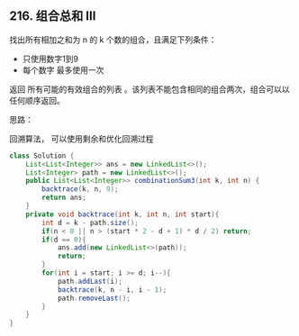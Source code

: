 ## 216. 组合总和 III
找出所有相加之和为 n 的 k 个数的组合，且满足下列条件：

* 只使用数字1到9
* 每个数字 最多使用一次 

返回 所有可能的有效组合的列表 。该列表不能包含相同的组合两次，组合可以以任何顺序返回。

思路：

回溯算法， 可以使用剩余和优化回溯过程

```java
class Solution {
    List<List<Integer>> ans = new LinkedList<>();
    List<Integer> path = new LinkedList<>();
    public List<List<Integer>> combinationSum3(int k, int n) {
        backtrace(k, n, 9);
        return ans;
    }
    private void backtrace(int k, int n, int start){
        int d = k - path.size();
        if(n < 0 || n > (start * 2 - d + 1) * d / 2) return;
        if(d == 0){
            ans.add(new LinkedList<>(path));
            return;
        }
        for(int i = start; i >= d; i--){
            path.addLast(i);
            backtrace(k, n - i, i - 1);
            path.removeLast();
        }
    }
}
```
